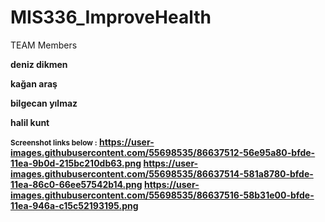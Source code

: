# MIS336_ImproveHealth
TEAM Members
<p><strong>deniz dikmen<strong><p>
<p>kağan araş</p>
<p>bilgecan yılmaz</p>
<p>halil kunt</p>

<small>Screenshot links below :</small>
https://user-images.githubusercontent.com/55698535/86637512-56e95a80-bfde-11ea-9b0d-215bc210db63.png
https://user-images.githubusercontent.com/55698535/86637514-581a8780-bfde-11ea-86c0-66ee57542b14.png
https://user-images.githubusercontent.com/55698535/86637516-58b31e00-bfde-11ea-946a-c15c52193195.png
